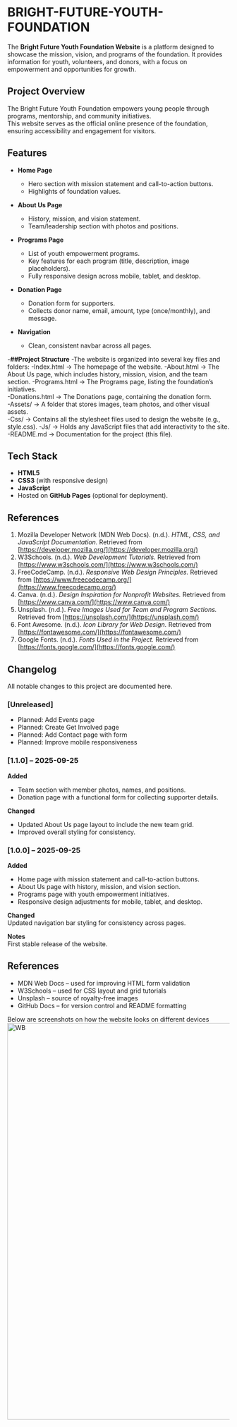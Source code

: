 # BRIGHT-FUTURE-YOUTH-FOUNDATION
The **Bright Future Youth Foundation Website** is a platform designed to showcase the mission, vision, and programs of the foundation. It provides information for youth, volunteers, and donors, with a focus on empowerment and opportunities for growth.   

## Project Overview 
The Bright Future Youth Foundation empowers young people through programs, mentorship, and community initiatives.   
This website serves as the official online presence of the foundation, ensuring accessibility and engagement for visitors. 

## Features 
- **Home Page**   
  - Hero section with mission statement and call-to-action buttons.   
  - Highlights of foundation values.   

- **About Us Page**   
  - History, mission, and vision statement.   
  - Team/leadership section with photos and positions.   
 
- **Programs Page**   
  - List of youth empowerment programs.   
  - Key features for each program (title, description, image placeholders).   
  - Fully responsive design across mobile, tablet, and desktop.   

- **Donation Page**   
  - Donation form for supporters.   
  - Collects donor name, email, amount, type (once/monthly), and message.   

- **Navigation**   
  - Clean, consistent navbar across all pages.   

-**##Project Structure**
 -The website is organized into several key files and folders: 
 -Index.html → The homepage of the website. 
 -About.html → The About Us page, which includes history, mission, vision, and the team section. 
 -Programs.html → The Programs page, listing the foundation’s initiatives.  
 -Donations.html → The Donations page, containing the donation form.  
 -Assets/ → A folder that stores images, team photos, and other visual assets.  
 -Css/ → Contains all the stylesheet files used to design the website (e.g., style.css). 
 -Js/ → Holds any JavaScript files that add interactivity to the site. 
 -README.md → Documentation for the project (this file). 


 ## Tech Stack 
- **HTML5**   
- **CSS3** (with responsive design)   
- **JavaScript**   
- Hosted on **GitHub Pages** (optional for deployment).   

## References

1. Mozilla Developer Network (MDN Web Docs). (n.d.). *HTML, CSS, and JavaScript Documentation.* Retrieved from [https://developer.mozilla.org/](https://developer.mozilla.org/)
2. W3Schools. (n.d.). *Web Development Tutorials.* Retrieved from [https://www.w3schools.com/](https://www.w3schools.com/)
3. FreeCodeCamp. (n.d.). *Responsive Web Design Principles.* Retrieved from [https://www.freecodecamp.org/](https://www.freecodecamp.org/)
4. Canva. (n.d.). *Design Inspiration for Nonprofit Websites.* Retrieved from [https://www.canva.com/](https://www.canva.com/)
5. Unsplash. (n.d.). *Free Images Used for Team and Program Sections.* Retrieved from [https://unsplash.com/](https://unsplash.com/)
6. Font Awesome. (n.d.). *Icon Library for Web Design.* Retrieved from [https://fontawesome.com/](https://fontawesome.com/)
7. Google Fonts. (n.d.). *Fonts Used in the Project.* Retrieved from [https://fonts.google.com/](https://fonts.google.com/)

## Changelog 
All notable changes to this project are documented here.   

### [Unreleased] 
- Planned: Add Events page   
- Planned: Create Get Involved page   
- Planned: Add Contact page with form   
- Planned: Improve mobile responsiveness   

### [1.1.0] – 2025-09-25 
**Added**   
- Team section with member photos, names, and positions.   
- Donation page with a functional form for collecting supporter details.   

**Changed**   
- Updated About Us page layout to include the new team grid.   
- Improved overall styling for consistency.
  
### [1.0.0] – 2025-09-25 
**Added**   
- Home page with mission statement and call-to-action buttons.   
- About Us page with history, mission, and vision section.   
- Programs page with youth empowerment initiatives.   
- Responsive design adjustments for mobile, tablet, and desktop.   

**Changed**   
Updated navigation bar styling for consistency across pages.   

**Notes**   
First stable release of the website.   

## References

- MDN Web Docs – used for improving HTML form validation
- W3Schools – used for CSS layout and grid tutorials
- Unsplash – source of royalty-free images
- GitHub Docs – for version control and README formatting


Below are screenshots on how the website looks on different devices
<img width="1600" height="900" alt="WB" src="https://github.com/user-attachments/assets/8c46d3fc-13e1-4365-ab0b-f52b5dc2d107" />


